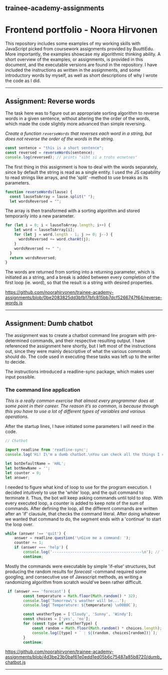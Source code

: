 ## trainee-academy-assignments
# Frontend portfolio - Noora Hirvonen

This repository includes some examples of my working skills with JavaScript picked from coursework assignments provided by BuuttiEdu. More importantly, the examples showcase my algorithmic thinking ability. 
A short overview of the examples, or assignments, is provided in this document, and the executable versions are found in the repository. I have included the instructions as written in the assignments, and some introductory words by myself, as well as short descriptions of why I wrote the code as I did. 

___

## Assignment: Reverse words

The task here was to figure out an appropriate sorting algorithm to reverse words in a given sentence, without altering the the order of the words, which made the code slightly more advanced than simple reversing.  

*Create a function `reverseWords` that reverses each word in a string, but does not reverse the order of the words in the string.*

```js
const sentence = "this is a short sentence";
const reversed = reverseWords(sentence);
console.log(reversed); // prints "siht si a trohs ecnetnes"
```

The first thing in this assignment is how to deal with the words separately, since by default the string is read as a single entity. I used the JS capability to read strings like arrays, and the 'split' -method to use breaks as its parameters.

```js
function reverseWords(lause) {
  const lauseToArray = lause.split(" ");
  let wordsReversed = "";
```

The array is then transformed with a sorting algorithm and stored temporarily into a new parameter.

```js
for (let i = 0; i < lauseToArray.length; i++) {
    let word = lauseToArray[i];
    for (let j = word.length - 1; j >= 0; j--) {
      wordsReversed += word.charAt(j);
    }
    wordsReversed += " ";
  }
  return wordsReversed;
}
```
The words are returned from sorting into a returning parameter, which is initiated as a string, and a break is added between every completion of the first loop (ie. word), so that the result is a string with desired properties.

https://github.com/noorahirvonen/trainee-academy-assignments/blob/0be2083825dd3bfb17bfc815bb7dcf5266747f64/reverse-words.js
___

## Assignment: Dumb chatbot

The assignment was to create a chatbot command line program with pre-determined commands, and their respective resulting output. I have referenced the assignment here shortly, but I left most of the instructions out, since they were mainly descriptive of what the various commands should do. The code used in executing these tasks was left up to the writer to decide.

The instructions introduced a readline-sync package, which makes user input possible.

### The command line application
*This is a really common exercise that almost every programmer does at some point in their career. The reason it’s so common, is because through this you have to use a lot of different types of variables and various operations.*

After the startup lines, I have initiated some parameters I will need in the code. 

```js
// Chatbot

import readline from 'readline-sync';
console.log('Hi! I\'m a dumb chatbot.\nYou can check all the things I can do by typing \'help\' .');

let botDefaultName = 'HAL';
let botNewName = '';
let counter = 0;
let answer;
```

I needed to figure what kind of loop to use for the program execution. I decided intuitively to use the 'while' loop, and the quit command to terminate it. Thus, the bot will keep asking commands until told to stop. With every executed loop, a counter is added to keep note of the sum of commands.
After defining the loop, all the different commands are written after an 'if' clausule, that checks the command literal. After doing whatever we wanted that command to do, the segment ends with a 'continue' to start the loop over. 

```js
while (answer !== 'quit') {
    answer = readline.question('\nGive me a command: ');
    counter += 1;
    if (answer === 'help') {
        console.log('----------------------------------------\n'); // The commands listed
        continue;
```

Mostly the commands were executable by simple 'if-else' structures, but producing the random results for *forecast* -command required some googling, and consecutive use of Javascript methods, as writing a randomizing algorithm from scratch would've been rather difficult.

```js
 if (answer === 'forecast') {
        const temperature = Math.floor(Math.random() * 32);
        console.log('Tomorrow\'s weather will be...');
        console.log(`Temperature: ${temperature} \u00B0C`);

        const weatherType = ['Cloudy', 'Sunny', 'Windy'];
        const choices = ['yes', 'no'];
        for (const type of weatherType) {
            const random = Math.floor(Math.random() * choices.length);
            console.log([type] + ` : ${(random, choices[random])}`);
        }
        continue;
```

https://github.com/noorahirvonen/trainee-academy-assignments/blob/4d3be23b0baf61e0edd1ed05b6c75487a85b8720/dumb_chatbot.js
___


